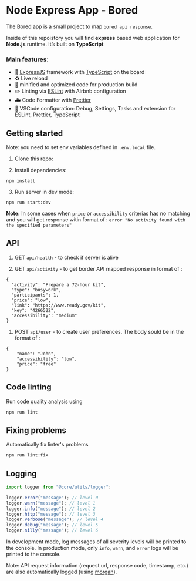# Node Express App - Bored

The Bored app is a small project to map `bored api response`.

Inside of this repoistory you will find **express** based web application for **Node.js** runtime. It’s built on **TypeScript**

### Main features:

- 🚄 [ExpressJS](http://expressjs.com) framework with [TypeScript](https://www.typescriptlang.org/) on the board
- ♻️ Live reload
- 🏇 minified and optimized code for production build
- ✏️ Linting via [ESLint](https://eslint.org) with Airbnb configuration
- 🚑 Code Formatter with [Prettier](https://prettier.io)
- 📘 VSCode configuration: Debug, Settings, Tasks and extension for ESLint, Prettier, TypeScript

## Getting started

Note: you need to set env variables defined in `.env.local` file.

1. Clone this repo:

2. Install dependencies:

```
npm install
```

3. Run server in dev mode:

```
npm run start:dev
```

**Note:** In some cases when `price` or `accessibility` criterias has no matching and you will get response witin format of : `error "No activity found with the specified parameters"`

## API

1. GET `api/health` - to check if server is alive

1. GET `api/activity` - to get border API mapped response in format of :

```
{
  "activity": "Prepare a 72-hour kit",
  "type": "busywork",
  "participants": 1,
  "price": "low",
  "link": "https://www.ready.gov/kit",
  "key": "4266522",
  "accessibility": "medium"
}
```

1. POST `api/user` - to create user preferences. The body sould be in the format of :

```
{
    "name": "John",
    "accessibility": "low",
    "price": "free"
}
```

## Code linting

Run code quality analysis using

```sh
npm run lint
```

## Fixing problems

Automatically fix linter's problems

```sh
npm run lint:fix
```

## Logging

```javascript
import logger from "@core/utils/logger";

logger.error("message"); // level 0
logger.warn("message"); // level 1
logger.info("message"); // level 2
logger.http("message"); // level 3
logger.verbose("message"); // level 4
logger.debug("message"); // level 5
logger.silly("message"); // level 6
```

In development mode, log messages of all severity levels will be printed to the console.
In production mode, only `info`, `warn`, and `error` logs will be printed to the console.

Note: API request information (request url, response code, timestamp, etc.) are also automatically logged (using [morgan](https://github.com/expressjs/morgan)).
